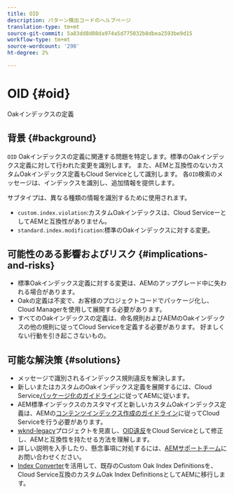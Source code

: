 ```yaml
---
title: OID
description: パターン検出コードのヘルプページ
translation-type: tm+mt
source-git-commit: 5a83dd8d08da974a5d775032b8dbea2593be9d15
workflow-type: tm+mt
source-wordcount: '298'
ht-degree: 2%

---
```



# OID {#oid}

Oakインデックスの定義

## 背景 {#background}

`OID` Oakインデックスの定義に関連する問題を特定します。標準のOakインデックス定義に対して行われた変更を識別します。 また、AEMと互換性のないカスタムOakインデックス定義もCloud Serviceとして識別します。 各`OID`検索のメッセージは、インデックスを識別し、追加情報を提供します。

サブタイプは、異なる種類の情報を識別するために使用されます。

* `custom.index.violation`:カスタムOakインデックスは、Cloud ServiceーとしてAEMと互換性がありません。
* `standard.index.modification`:標準のOakインデックスに対する変更。

## 可能性のある影響およびリスク {#implications-and-risks}

* 標準Oakインデックス定義に対する変更は、AEMのアップグレード中に失われる場合があります。
* Oakの定義は不変で、お客様のプロジェクトコードでパッケージ化し、Cloud Managerを使用して展開する必要があります。
* すべてのOakインデックスの定義は、命名規則およびAEMのOakインデックスの他の規則に従ってCloud Serviceを定義する必要があります。 好ましくない行動を引き起こさないもの。

## 可能な解決策 {#solutions}

* メッセージで識別されるインデックス規則違反を解決します。
* 新しいまたはカスタムのOakインデックス定義を展開するには、Cloud Service[パッケージ化のガイドライン](https://experienceleague.adobe.com/docs/experience-manager-cloud-service/implementing/developing/aem-project-content-package-structure.html)に従ってAEMに従います。
* AEM標準インデックスのカスタマイズと新しいカスタムOakインデックス定義は、AEMの[コンテンツインデックス作成のガイドライン](https://experienceleague.adobe.com/docs/experience-manager-cloud-service/operations/indexing.html#preparing-the-new-index-definition)に従ってCloud Serviceを行う必要があります。
* [wknd-legacy](https://github.com/adobe/aem-guides-wknd-legacy/tree/code/oid)プロジェクトを見直し、[OID違反](https://github.com/adobe/aem-guides-wknd-legacy/compare/main...code/oid)をCloud Serviceとして修正し、AEMと互換性を持たせる方法を理解します。
* 詳しい説明を入手したり、懸念事項に対処するには、[AEMサポートチーム](https://helpx.adobe.com/enterprise/using/support-for-experience-cloud.html)にお問い合わせください。
* [Index Converter](https://experienceleague.adobe.com/docs/experience-manager-cloud-service/moving/refactoring-tools/index-converter.html#refactoring-tools)を活用して、既存のCustom Oak Index Definitionsを、Cloud Service互換のカスタムOak Index DefinitionsとしてAEMに移行します。
